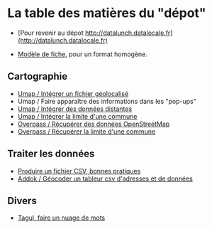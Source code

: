 # La table des matières du "dépot"
- [Pour revenir au dépot http://datalunch.datalocale.fr](http://datalunch.datalocale.fr)

- [Modèle de fiche](http://datalunch.datalocale.fr/infolab-cd33/datalunch/z-modele-fiche.md), pour un format homogène.

## Cartographie
- [Umap / Intégrer un fichier géolocalisé](http://datalunch.datalocale.fr/infolab-cd33/datalunch/umap_donnees_geolocalisees.md)
- Umap / Faire apparaître des informations dans les "pop-ups"
- [Umap / Intégrer des données distantes](http://datalunch.datalocale.fr/infolab-cd33/datalunch/umap_donnees_dynamiques.md)
- [Umap / Intégrer la limite d'une commune](http://datalunch.datalocale.fr/infolab-cd33/datalunch/umap_integrer_limite_commune.md)
- [Overpass / Récupérer des données OpenStreetMap](http://datalunch.datalocale.fr/infolab-cd33/datalunch/overpass_recuperer_des_donnees_osm.md)
- [Overpass / Récupérer la limite d'une commune](http://datalunch.datalocale.fr/infolab-cd33/datalunch/overpass_recuperer_limite_commune.md)


## Traiter les données
- [Produire un fichier CSV, bonnes pratiques](http://datalunch.datalocale.fr/infolab-cd33/datalunch/fichiers_csv.md)
- [Addok / Géocoder un tableur csv d'adresses et de données](http://datalunch.datalocale.fr/infolab-cd33/datalunch/geocodage.md)

## Divers
- [Tagul, faire un nuage de mots](http://datalunch.datalocale.fr/infolab-cd33/datalunch/tagul_nuage-de-mots.md)
